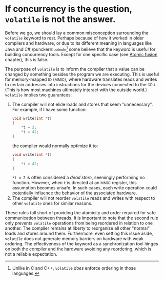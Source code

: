 # If concurrency is the question, `volatile` is not the answer.

Before we go, we should lay a common misconception surrounding the `volatile` keyword to rest.
Perhaps because of how it worked in older compilers and hardware,
or due to its different meaning in languages like Java and C#,\punckern<small>footnote</small>[^a]
some believe that the keyword is useful for building concurrency tools.
Except for one specific case (see [Atomic fusion](/atomic_fusion.html) chapter), this is false.

The purpose of `volatile` is to inform the compiler that a value can be changed by something besides the program we are executing.
This is useful for memory-mapped <small>IO</small> (<small>MMIO</small>),
where hardware translates reads and writes to certain addresses into instructions for the devices connected to the <small>CPU</small>.
(This is how most machines ultimately interact with the outside world.)
`volatile` implies two guarantees:
1. The compiler will not elide loads and stores that seem "unnecessary". For example, if I have some function:
    ```cpp
    void write(int *t)
    {
        *t = 2;
        *t = 42;
    }
    ```
    the compiler would normally optimize it to:
    ```cpp
    void write(int *t)
    {
        *t = 42;
    }
    ```
    `*t = 2` is often considered a *dead store*,
    seemingly performing no function.
    However, when `t` is directed at an <small>MMIO</small> register,
    this assumption becomes unsafe.
    In such cases, each write operation could potentially influence the behavior of the associated hardware.
2. The compiler will not reorder `volatile` reads and writes with respect to other `volatile` ones for similar reasons.

These rules fall short of providing the atomicity and order required for safe communication between threads.
It is important to note that the second rule only prevents `volatile` operations from being reordered in relation to one another.
The compiler remains at liberty to reorganize all other "normal" loads and stores around them.
Furthermore, even setting this issue aside,
`volatile` does not generate memory barriers on hardware with weak ordering.
The effectiveness of the keyword as a synchronization tool hinges on both the compiler and the hardware avoiding any reordering,
which is not a reliable expectation.

[^a]: Unlike in C and C++,
`volatile` *does* enforce ordering in those languages.
